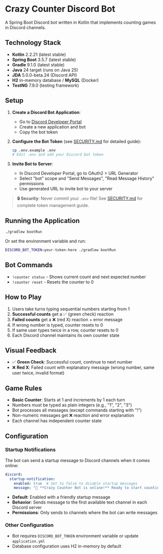 # Crazy Counter Discord Bot

A Spring Boot Discord bot written in Kotlin that implements counting games in Discord channels.

## Technology Stack

- **Kotlin** 2.2.21 (latest stable)
- **Spring Boot** 3.5.7 (latest stable)
- **Gradle** 9.1.0 (latest stable)
- **Java** 24 target (runs on Java 25)
- **JDA** 5.0.0-beta.24 (Discord API)
- **H2** in-memory database / **MySQL** (Docker)
- **TestNG** 7.9.0 (testing framework)

## Setup

1. **Create a Discord Bot Application**:
   - Go to [Discord Developer Portal](https://discord.com/developers/applications)
   - Create a new application and bot
   - Copy the bot token

2. **Configure the Bot Token** (see [SECURITY.md](SECURITY.md) for detailed guide):
   ```bash
   cp .env.example .env
   # Edit .env and add your Discord bot token
   ```

3. **Invite Bot to Server**:
   - In Discord Developer Portal, go to OAuth2 > URL Generator
   - Select "bot" scope and "Send Messages", "Read Message History" permissions
   - Use generated URL to invite bot to your server

> **🔒 Security**: Never commit your `.env` file! See [SECURITY.md](SECURITY.md) for complete token management guide.

## Running the Application

```bash
./gradlew bootRun
```

Or set the environment variable and run:
```bash
DISCORD_BOT_TOKEN=your-token-here ./gradlew bootRun
```

## Bot Commands

- `!counter status` - Shows current count and next expected number
- `!counter reset` - Resets the counter to 0

## How to Play

1. Users take turns typing sequential numbers starting from 1
2. **Successful counts** get a ✅ (green check) reaction
3. **Failed counts** get a ❌ (red X) reaction + error message
4. If wrong number is typed, counter resets to 0
5. If same user types twice in a row, counter resets to 0
6. Each Discord channel maintains its own counter state

## Visual Feedback

- ✅ **Green Check**: Successful count, continue to next number
- ❌ **Red X**: Failed count with explanatory message (wrong number, same user twice, invalid format)

## Game Rules

- **Basic Counter**: Starts at 1 and increments by 1 each turn
- Numbers must be typed as plain integers (e.g., "1", "2", "3")
- Bot processes all messages (except commands starting with "!")
- Non-numeric messages get ❌ reaction and error explanation
- Each channel has independent counter state

## Configuration

### Startup Notifications

The bot can send a startup message to Discord channels when it comes online:

```yaml
discord:
  startup-notification:
    enabled: true  # Set to false to disable startup messages
    message: "🚀 **Crazy Counter Bot is online!** Ready to start counting. Type `!counter status` for help."
```

- **Default**: Enabled with a friendly startup message
- **Behavior**: Sends message to the first available text channel in each Discord server
- **Permissions**: Only sends to channels where the bot can write messages

### Other Configuration

- Bot requires `DISCORD_BOT_TOKEN` environment variable or update `application.yml`
- Database configuration uses H2 in-memory by default